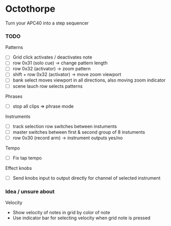 
# Octothorpe

Turn your APC40 into a step sequencer


### TODO 
Patterns
- [ ] Grid click activates / deactivates note
- [ ] row 0x31 (solo cue) -> change pattern length
- [ ] row 0x32 (activator) -> zoom pattern
- [ ] shift + row 0x32 (activator) -> move zoom viewport
- [ ] bank select moves viewport in all directions, also moving zoom indicator
- [ ] scene lauch row selects patterns

Phrases
- [ ] stop all clips => phrase mode

Instruments
- [ ] track selection row switches between instuments
- [ ] master switches between first & second group of 8 instuments
- [ ] row 0x30 (record arm) -> instrument outputs yes/no

Tempo
- [ ] Fix tap tempo

Effect knobs
- [ ] Send knobs input to output directly for channel of selected instrument


### Idea / unsure about
Velocity
- Show velocity of notes in grid by color of note
- Use indicator bar for selecting velocity when grid note is pressed

